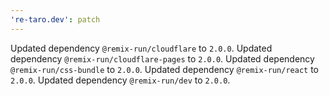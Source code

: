 ```yaml
---
're-taro.dev': patch
---
```


Updated dependency `@remix-run/cloudflare` to `2.0.0`.
Updated dependency `@remix-run/cloudflare-pages` to `2.0.0`.
Updated dependency `@remix-run/css-bundle` to `2.0.0`.
Updated dependency `@remix-run/react` to `2.0.0`.
Updated dependency `@remix-run/dev` to `2.0.0`.
